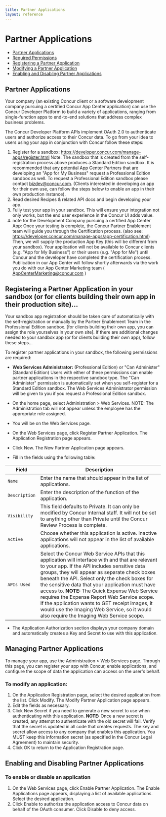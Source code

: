 ```yaml
---
title: Partner Applications
layout: reference
---
```



# Partner Applications

* [Partner Applications](#method1)
* [Required Permissions](#methodA)
* [Registering a Partner Application](#method2)
* [Modifying a Partner Application](#method3)
* [Enabling and Disabling Partner Applications](#method4)


## <a name="method1"></a>Partner Applications

Your company (an existing Concur client or a software development company pursuing a certified Concur App Center application) can use the Concur Developer Platform to build a variety of applications, ranging from single-function apps to end-to-end solutions that address complex business problems.  

The Concur Developer Platform APIs implement OAuth 2.0 to authenticate users and authorize access to their Concur data. To go from your idea to users using your app in conjunction with Concur follow these steps:

1. Register for a sandbox:  https://developer.concur.com/manage-apps/register.html  Note: The sandbox that is created from the self-registration process above produces a Standard Edition sandbox.  It is recommended that any potential App Center Partners that are developing an "App for My Business" request a Professional Edition sandbox as well. To request a Professional Edition sandbox please contact bizdev@concur.com.  (Clients interested in developing an app for their own use, can follow the steps below to enable an app in their own production instance).
2. Read desired Recipes & related API docs and begin developing your app.
3. Fully test your app in your sandbox.  This will ensure your integration not only works, but the end user experience in the Concur UI adds value.
4. note for the Development Company pursuing a certified App Center App: Once your testing is complete, the Concur Partner Enablement team will guide you through the Certification process. (also see: https://developer.concur.com/manage-apps/app-certification.html)  Then, we will supply the production App Key (this will be different from your sandbox). Your application will not be available to Concur clients (e.g. "App for My Business") or their users (e.g. "App for Me") until Concur and the developer have completed the certification process.  Publication in our App Center will follow shortly afterwards via the work you do with our App Center Marketing team ( AppCenterMarketing@concur.com )
  
## <a name="method2"></a>Registering a Partner Application in your sandbox (or for clients building their own app in their production site)...

Your sandbox app registration should be taken care of automatically with the self-registration or manually by the Partner Enablement Team in the Professional Edition sandbox. [for clients building their own app, you can assign the role yourselves in your own site]. If there are additional changes needed to your sandbox app (or for clients building their own app), follow these steps...

To register partner applications in your sandbox, the following permissions are required:

* **Web Services Administrator:** (Professional Edition) or "Can Administer" (Standard Edition) Users with either of these permissions can enable partner applications in the respective sandbox type.  The "Can Administer" permission is automatically set when you self-register for a Standard Edition sandbox.  The Web Services Administrator permission will be given to you if you request a Professional Edition sandbox.

* On the home page, select Administration > Web Services. NOTE: The Administration tab will not appear unless the employee has the appropriate role assigned.
* You will be on the Web Services page.
* On the Web Services page, click Register Partner Application. The Application Registration page appears.
* Click New. The New Partner Application page appears.
* Fill in the fields using the following table:

Field | Description 
-----|------ 
`Name`	| Enter the name that should appear in the list of applications.
`Description` | Enter the description of the function of the application.
`Visibility` | This field defaults to Private. It can only be modified by Concur Internal staff. It will not be set to anything other than Private until the Concur Review Process is complete.
`Active` | Choose whether this application is active. Inactive applications will not appear in the list of available applications.
`APIs Used` | Select the Concur Web Service APIs that this application will interface with and that are relevant to your app. If the API includes sensitive data groups, they will appear as separate check boxes beneath the API. Select only the check boxes for the sensitive data that your application must have access to. **NOTE:** The Quick Expense Web Service requires the Expense Report Web Service scope. If the application wants to GET receipt images, it would use the Imaging Web Service, so it would also require the Imaging Web Service scope.

* The Application Authorization section displays your company domain and automatically creates a Key and Secret to use with this application.

## <a name="method3"></a>Managing Partner Applications

To manage your app, use the Administration > Web Services page. Through this page, you can register your app with Concur, enable applications, and configure the scope of data the application can access on the user's behalf.  

### To modify an application:  

1. On the Application Registration page, select the desired application from the list. Click Modify. The Modify Partner Application page appears.
2. Edit the fields as necessary.
3. Click New Secret if you need to generate a new secret to use when authenticating with this application. **NOTE:** Once a new secret is created, any attempt to authenticate with the old secret will fail. Verify that the secret is updated in all code that creates requests. The key and secret allow access to any company that enables this application. You MUST keep this information secret (as specified in the Concur Legal Agreement) to maintain security.
4. Click OK to return to the Application Registration page.

## <a name="method4"></a>Enabling and Disabling Partner Applications

### To enable or disable an application  

1. On the Web Services page, click Enable Partner Application. The Enable Applications page appears, displaying a list of available applications. Select the desired application.
2. Click Enable to authorize the application access to Concur data on behalf of the OAuth consumer. Click Disable to deny access.
